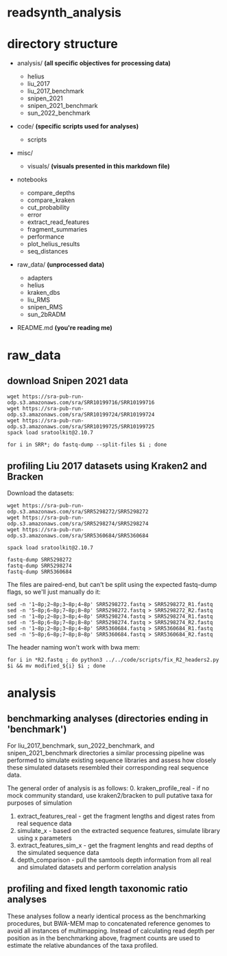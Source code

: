 # **readsynth_analysis**

# **directory structure**
- analysis/ **(all specific objectives for processing data)**
  - helius
  - liu_2017
  - liu_2017_benchmark
  - snipen_2021
  - snipen_2021_benchmark
  - sun_2022_benchmark

- code/ **(specific scripts used for analyses)**
  - scripts

- misc/
  - visuals/ **(visuals presented in this markdown file)**

- notebooks
  - compare_depths
  - compare_kraken
  - cut_probability
  - error
  - extract_read_features
  - fragment_summaries
  - performance
  - plot_helius_results
  - seq_distances

- raw_data/ **(unprocessed data)**
  - adapters
  - helius
  - kraken_dbs
  - liu_RMS
  - snipen_RMS
  - sun_2bRADM

- README.md **(you're reading me)**

# **raw_data**

## download Snipen 2021 data

```
wget https://sra-pub-run-odp.s3.amazonaws.com/sra/SRR10199716/SRR10199716
wget https://sra-pub-run-odp.s3.amazonaws.com/sra/SRR10199724/SRR10199724
wget https://sra-pub-run-odp.s3.amazonaws.com/sra/SRR10199725/SRR10199725
spack load sratoolkit@2.10.7

for i in SRR*; do fastq-dump --split-files $i ; done
```

## **profiling Liu 2017 datasets using Kraken2 and Bracken**

Download the datasets:

```
wget https://sra-pub-run-odp.s3.amazonaws.com/sra/SRR5298272/SRR5298272
wget https://sra-pub-run-odp.s3.amazonaws.com/sra/SRR5298274/SRR5298274
wget https://sra-pub-run-odp.s3.amazonaws.com/sra/SRR5360684/SRR5360684

spack load sratoolkit@2.10.7

fastq-dump SRR5298272
fastq-dump SRR5298274
fastq-dump SRR5360684
```

The files are paired-end, but can't be split using the expected fastq-dump flags, so we'll just manually do it:

```
sed -n '1~8p;2~8p;3~8p;4~8p' SRR5298272.fastq > SRR5298272_R1.fastq     
sed -n '5~8p;6~8p;7~8p;8~8p' SRR5298272.fastq > SRR5298272_R2.fastq
sed -n '1~8p;2~8p;3~8p;4~8p' SRR5298274.fastq > SRR5298274_R1.fastq     
sed -n '5~8p;6~8p;7~8p;8~8p' SRR5298274.fastq > SRR5298274_R2.fastq
sed -n '1~8p;2~8p;3~8p;4~8p' SRR5360684.fastq > SRR5360684_R1.fastq     
sed -n '5~8p;6~8p;7~8p;8~8p' SRR5360684.fastq > SRR5360684_R2.fastq
```

The header naming won't work with bwa mem: 

```
for i in *R2.fastq ; do python3 ../../code/scripts/fix_R2_headers2.py $i && mv modified_${i} $i ; done
```

# analysis

## benchmarking analyses (directories ending in 'benchmark')

For liu_2017_benchmark, sun_2022_benchmark, and snipen_2021_benchmark directories a similar processing pipeline was performed to simulate existing sequence libraries and assess how closely these simulated datasets resembled their corresponding real sequence data.

The general order of analysis is as follows:
0.  kraken_profile_real - if no mock community standard, use kraken2/bracken to pull putative taxa for purposes of simulation
1.  extract_features_real - get the fragment lengths and digest rates from real sequence data
2.  simulate_x - based on the extracted sequence features, simulate library using x parameters
3.  extract_features_sim_x - get the fragment lenghts and read depths of the simulated sequence data
4.  depth_comparison - pull the samtools depth information from all real and simulated datasets and perform correlation analysis 


## profiling and fixed length taxonomic ratio analyses

These analyses follow a nearly identical process as the benchmarking procedures, but BWA-MEM map to concatenated reference genomes to avoid all instances of multimapping. Instead of calculating read depth per position as in the benchmarking above, fragment counts are used to estimate the relative abundances of the taxa profiled.
